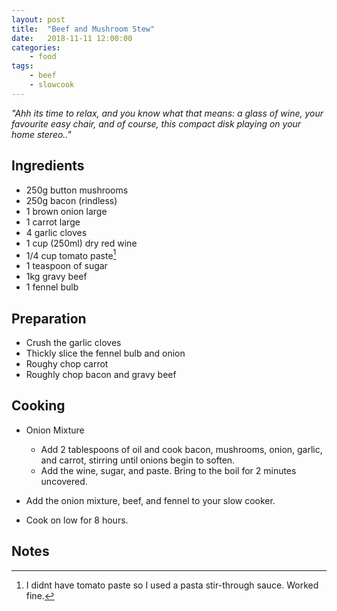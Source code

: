 ```yaml
---
layout: post
title:	"Beef and Mushroom Stew"
date:	2018-11-11 12:00:00
categories:
    - food
tags:
    - beef
    - slowcook
---
```


_"Ahh its time to relax, and you know what that means: a glass of wine, your favourite easy chair, and of course, this compact disk playing on your home stereo.."_

## Ingredients

* 250g button mushrooms
* 250g bacon (rindless)
* 1 brown onion large
* 1 carrot large
* 4 garlic cloves 
* 1 cup (250ml) dry red wine
* 1/4 cup tomato paste[^1]
* 1 teaspoon of sugar
* 1kg gravy beef
* 1 fennel bulb

## Preparation

* Crush the garlic cloves
* Thickly slice the fennel bulb and onion
* Roughy chop carrot
* Roughly chop bacon and gravy beef

## Cooking

* Onion Mixture
  * Add 2 tablespoons of oil and cook bacon, mushrooms, onion, garlic, and carrot, stirring until onions begin to soften.
  * Add the wine, sugar, and paste. Bring to the boil for 2 minutes uncovered.

* Add the onion mixture, beef, and fennel to your slow cooker.
* Cook on low for 8 hours.

## Notes

[^1]: I didnt have tomato paste so I used a pasta stir-through sauce. Worked fine. 


